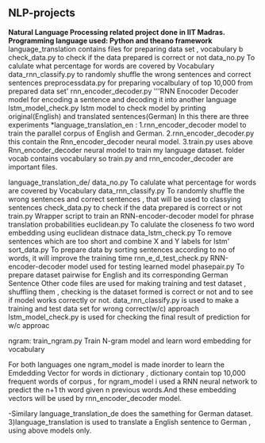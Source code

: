 ## NLP-projects

**Natural Language Processing related project done in IIT Madras. Programming language used: Python and theano framework**
language_translation contains files for preparing data set , vocabulary b
check_data.py to check if the data prepared is correct or not
data_no.py To calulate what percentage for words are covered by Vocabulary 
data_rnn_classify.py to randomly shuffle the wrong sentences and correct sentences
preprocessdata.py for preparing vocalbulary  of top 10,000 from prepared data set'
rnn_encoder_decoder.py '''RNN Enocoder Decoder model for encoding a sentence and decoding it into another language
lstm_model_check.py lstm model to check model by printing original(English) and translated sentences(German)
In this there are three experiments *language_translation_en : 
1.rnn_encoder_decoder model to train the parallel corpus of English and German. 
2.rnn_encoder_decoder.py this contain the Rnn_encoder_decoder neural model.
3.train.py uses above Rnn_encoder_decoder neural model to train my language dataset. 
folder vocab contains vocabulary
so train.py and rnn_encoder_decoder are important files.

language_translation_de/ 
data_no.py To calulate what percentage for words are covered by Vocabulary 
data_rnn_classify.py To randomly shuffle the wrong sentences and correct sentences , that will be used to classying sentences
check_data.py to check if the data prepared is correct or not
train.py Wrapper script to train an RNN-encoder-decoder model for phrase translation probabilities
euclidean.py To calulate the closeness fo two word embedding using euclidean distnace
data_lstm_check.py To remove sentences which are too short and combine X and Y labels for lstm'
sort_data.py To prepare data by sorting sentences according to no of words, it will improve the training time
rnn_e_d_test_check.py RNN-encoder-decoder model used for testing learned model
phasepair.py To prepare dataset pairwise for English and its corresponding German Sentence
Other code files are used for making training and test dataset , shuffling them , checking is the dataset formed is correct or not and to see if model works correctly or not. data_rnn_classify.py is used to make a training and test data set for wrong correct(w/c) approach lstm_model_check.py is used for checking the final result of prediction for w/c approac

ngram:
train_ngram.py Train N-gram model and learn word embedding for vocabulary


For both languages one ngram_model is made inorder to learn the Emdedding Vector for words in dictionary , dictionary contain top 10,000 frequent words of corpus , for ngram_model i used a RNN neural network to predict the n+1 th word given n previous words.And these embedding vectors will be used by rnn_encoder_decoder model.

-Similary language_translation_de does the samething for German dataset. 3)language_translation is used to translate a English sentence to German , using above models only.

